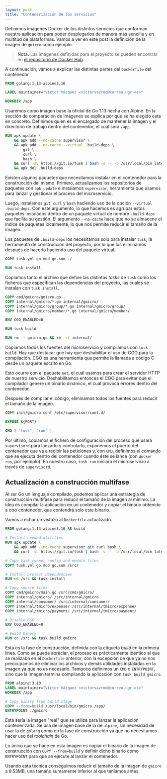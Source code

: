 ```yaml
---
layout: post
title: "Contenerización de los servicios"
---
```


Definimos imágenes Docker de los distintos servicios que conforman nuestra aplicación para poder desplegarlos de manera más sencilla y en multitud de plataformas. Vamos a ver en este post la definición de la imagen de `gmicro` como ejemplo.

> __Nota:__ Las imágenes definidas para el proyecto se pueden encontrar en [el repositorio de Docker Hub](https://hub.docker.com/r/varrrro/pay-up).

A continuación, vamos a explicar las distintas partes del `Dockerfile` del contenedor.

```dockerfile
FROM golang:1.13-alpine3.10

LABEL maintainer="Víctor Vázquez <victorvazrod@correo.ugr.es>"

WORKDIR /app
```

Usaremos como imagen base la oficial de Go 1.13 hecha con Alpine. En la sección de comparación de imágenes se explica por qué se ha elegido esta en concreto. Definimos quien es el encargado de mantener la imagen y el directorio de trabajo dentro del contenedor, el cuál será `/app`.

```dockerfile
RUN apk update \
    && apk add --no-cache supervisor \
    && apk add --no-cache --virtual .build-deps \
        git \
        curl \
        bash \
    && curl -sL https://git.io/tusk | bash -s -- -b /usr/local/bin latest \
    && apk del .build-deps
```

Existen algunos paquetes que necesitamos instalar en el contenedor para la construcción del mismo. Primero, actualizamos los repositorios de paquetes con `apk update` e instalamos `supervisor`, herramienta que usamos para lanzar y gestionar el proceso del microservicio.

Luego, instalamos `git`, `curl` y `bash` haciendo uso de la opción `--virtual .build-deps`. Con este argumento, lo que hacemos es agrupar estos paquetes instalados dentro de un paquete virtual de nombre `.build-deps` que facilita su gestión. El argumento `--no-cache` hace que no se almacene el índice de paquetes localmente, lo que nos permite reducir el tamaño de la imagen.

Los paquetes de `.build-deps` los necesitamos solo para instalar `tusk`, la herramienta de construcción del proyecto, por lo que los eliminamos después de hacerlo haciendo uso del paquete virtual.

```dockerfile
COPY tusk.yml go.mod go.sum ./

RUN tusk install
```

Copiamos tanto el archivo que define las distintas _tasks_ de `tusk` como los ficheros que especifican las dependencias del proyecto, las cuales se instalan con `tusk install`.

```dockerfile
COPY cmd/gmicro/gmicro.go .
COPY internal/gmicro/*.go internal/gmicro/
COPY internal/gmicro/group/*.go internal/gmicro/group/
COPY internal/gmicro/member/*.go internal/gmicro/member/

ENV CGO_ENABLED=0

RUN tusk build

RUN rm -f gmicro.go && rm -rf internal/
```

Copiamos todos los fuentes del microservicio y compilamos con `tusk build`. Hay que destacar que hay que deshabilitar el uso de CGO para la compilación. CGO es una herramienta que permite la llamada a código C desde un paquete escrito en Go.

Esto ocurre con el paquete `net`, el cuál usamos para crear el servidor HTTP de nuestro servicio. Deshabilitamos entonces el CGO para evitar que el compilador genere un binario dinámico, el cuál provoca errores dentro del contenedor.

Después de compilar el código, eliminamos todos los fuentes para reducir el tamaño de la imagen.

```dockerfile
COPY init/gmicro.conf /etc/supervisor/conf.d/

EXPOSE ${PORT}

CMD [ "tusk", "run" ]
```

Por último, copiamos el fichero de configuración del proceso que usará `supervisord` para lanzarlo y controlarlo, exponemos el puerto del contenedor que va a recibir las peticiones y, con `CMD`, definimos el comando que se ejecuta dentro del contenedor cuando éste se lance (con `docker run`, por ejemplo). En nuestro caso, `tusk run` iniciará el microservicio a través de `supervisord`.

## Actualización a construcción multifase

Al ser Go un lenguaje compilado, podemos aplicar una estrategia de construcción multifase para reducir el tamaño de la imagen al mínimo. La idea es compilar la aplicación en un contenedor y copiar el binario obtenido a otro contenedor, que contendrá solo este binario.

Vamos a echar un vistazo al `Dockerfile` actualizado.

```dockerfile
FROM golang:1.13-alpine3.10 AS build

# Install needed utilities
RUN apk update \
    && apk add --no-cache supervisor git curl bash \
    && curl -sL https://git.io/tusk | bash -s -- -b /usr/local/bin latest

# Copy task runner config and module files
COPY tusk.yml go.mod go.sum /src/

# Install project dependencies
RUN cd /src && tusk install

# Copy source files
COPY cmd/gmicro/main.go /src/cmd/gmicro/
COPY internal/gmicro/ /src/internal/gmicro
COPY internal/consumer/ /src/internal/consumer/
COPY internal/tmicro/expense/ /src/internal/tmicro/expense/
COPY internal/tmicro/payment/ /src/internal/tmicro/payment/

# Disable CGO
ENV CGO_ENABLED=0

# Build binary
RUN cd /src && tusk build gmicro
```

Esta es la fase de construcción, definida con la etiqueta _build_ en la primera línea. Como se puede apreciar, el proceso es prácticamente idéntico al que se realizaba en el `Dockerfile` anterior, con la excepción de que ya no nos preocupamos de eliminar los archivos y demás utilidades instaladas en la imagen ya que no es necesario. Tampoco definimos un `CMD` o `ENTRYPOINT`, sino que la imagen termina compilando la aplicación con `tusk build gmicro`.

```dockerfile
FROM alpine:3.10
LABEL maintainer="Víctor Vázquez <victorvazrod@correo.ugr.es>"
WORKDIR /app

# Copy binary from build stage
COPY --from=build /usr/local/bin/gmicro /app/
ENTRYPOINT ./gmicro
```

Esta sería la imagen "real" que se utiliza para lanzar la aplicación contenerizada. Se usa de imagen base de la de `alpine`, sin necesidad de usar la de `golang` como en la fase de construcción ya que no necesitamos hacer uso del _toolchain_ de Go.

Lo único que se hace en esta imagen es copiar el binario de la imagen de construcción con `COPY --from=build` y definir dicho binario como `ENTRYPOINT` para que se ejecute al lanzar el contenedor.

Usando esta técnica conseguimos reducir el tamaño de la imagen de `gmicro` a 8.53MB, una tamaño sumamente inferior al que teníamos antes.
